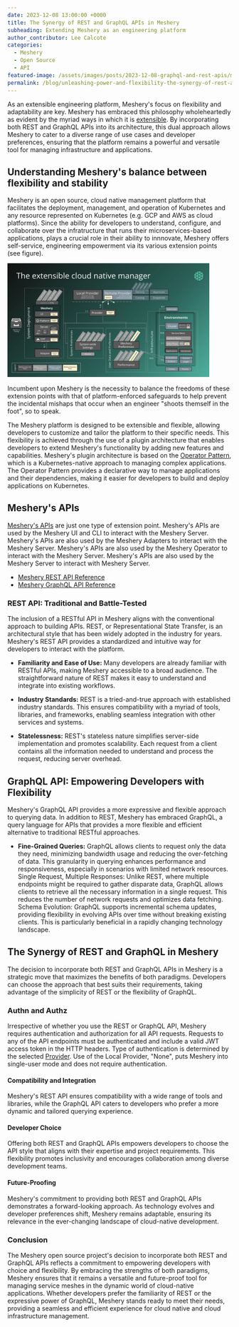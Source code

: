 ```yaml
---
date: 2023-12-08 13:00:00 +0000
title: The Synergy of REST and GraphQL APIs in Meshery
subheading: Extending Meshery as an engineering platform
author_contributor: Lee Calcote
categories:
  - Meshery
  - Open Source
  - API
featured-image: /assets/images/posts/2023-12-08-graphql-and-rest-apis/meshery-apis.jpeg
permalink: /blog/unleashing-power-and-flexibility-the-synergy-of-rest-and-graphql-in-meshery
---
```


As an extensible engineering platform, Meshery's focus on flexibility and adaptability are key. Meshery has embraced this philosophy wholeheartedly as evident by the myriad ways in which it is [extensible](https://docs.meshery.io/extensibility). By incorporating both REST and GraphQL APIs into its architecture, this dual approach allows Meshery to cater to a diverse range of use cases and developer preferences, ensuring that the platform remains a powerful and versatile tool for managing infrastructure and applications.

## Understanding Meshery's balance between flexibility and stability

Meshery is an open source, cloud native management platform that facilitates the deployment, management, and operation of Kubernetes and any resource represented on Kubernetes (e.g. GCP and AWS as cloud platforms). Since the ability for developers to understand, configure, and collaborate over the infratructure that runs their microservices-based applications, plays a crucial role in their ability to innnovate, Meshery offers self-service, engineering empowerment via its various extension points (see figure).

<img alt="Meshery Extension Points" src="/assets/images/posts/2023-12-08-graphql-and-rest-apis/meshery-extension-points.webp" width="90%" />

Incumbent upon Meshery is the necessity to balance the freedoms of these extension points with that of platform-enforced safeguards to help prevent the incidental mishaps that occur when an engineer "shoots themself in the foot", so to speak.

The Meshery platform is designed to be extensible and flexible, allowing developers to customize and tailor the platform to their specific needs. This flexibility is achieved through the use of a plugin architecture that enables developers to extend Meshery's functionality by adding new features and capabilities. Meshery's plugin architecture is based on the [Operator Pattern](https://kubernetes.io/docs/concepts/extend-kubernetes/operator/), which is a Kubernetes-native approach to managing complex applications. The Operator Pattern provides a declarative way to manage applications and their dependencies, making it easier for developers to build and deploy applications on Kubernetes.

## Meshery's APIs

[Meshery's APIs](https://docs.meshery.io/extensibility/api) are just one type of extension point. Meshery's APIs are used by the Meshery UI and CLI to interact with the Meshery Server. Meshery's APIs are also used by the Meshery Adapters to interact with the Meshery Server. Meshery's APIs are also used by the Meshery Operator to interact with the Meshery Server. Meshery's APIs are also used by the Meshery Server to interact with Meshery Server.

- [Meshery REST API Reference](https://docs.meshery.io/reference/rest-apis)
- [Meshery GraphQL API Reference](https://docs.meshery.io/reference/graphql-apis)

### REST API: Traditional and Battle-Tested

The inclusion of a RESTful API in Meshery aligns with the conventional approach to building APIs. REST, or Representational State Transfer, is an architectural style that has been widely adopted in the industry for years. Meshery's REST API provides a standardized and intuitive way for developers to interact with the platform.

- **Familiarity and Ease of Use:** Many developers are already familiar with RESTful APIs, making Meshery accessible to a broad audience. The straightforward nature of REST makes it easy to understand and integrate into existing workflows.

- **Industry Standards:** REST is a tried-and-true approach with established industry standards. This ensures compatibility with a myriad of tools, libraries, and frameworks, enabling seamless integration with other services and systems.

- **Statelessness:** REST's stateless nature simplifies server-side implementation and promotes scalability. Each request from a client contains all the information needed to understand and process the request, reducing server overhead.

## GraphQL API: Empowering Developers with Flexibility

Meshery's GraphQL API provides a more expressive and flexible approach to querying data. In addition to REST, Meshery has embraced GraphQL, a query language for APIs that provides a more flexible and efficient alternative to traditional RESTful approaches.

- **Fine-Grained Queries:** GraphQL allows clients to request only the data they need, minimizing bandwidth usage and reducing the over-fetching of data. This granularity in querying enhances performance and responsiveness, especially in scenarios with limited network resources.
Single Request, Multiple Responses: Unlike REST, where multiple endpoints might be required to gather disparate data, GraphQL allows clients to retrieve all the necessary information in a single request. This reduces the number of network requests and optimizes data fetching.
Schema Evolution: GraphQL supports incremental schema updates, providing flexibility in evolving APIs over time without breaking existing clients. This is particularly beneficial in a rapidly changing technology landscape.

## The Synergy of REST and GraphQL in Meshery

The decision to incorporate both REST and GraphQL APIs in Meshery is a strategic move that maximizes the benefits of both paradigms. Developers can choose the approach that best suits their requirements, taking advantage of the simplicity of REST or the flexibility of GraphQL.

### Authn and Authz

Irrespective of whether you use the REST or GraphQL API, Meshery requires authentication and authorization for all API requests. Requests to any of the API endpoints must be authenticated and include a valid JWT access token in the HTTP headers. Type of authentication is determined by the selected [Provider](https://docs.meshery.io/extensibility/providers). Use of the Local Provider, "None", puts Meshery into single-user mode and does not require authentication.


#### Compatibility and Integration

Meshery's REST API ensures compatibility with a wide range of tools and libraries, while the GraphQL API caters to developers who prefer a more dynamic and tailored querying experience.

#### Developer Choice

Offering both REST and GraphQL APIs empowers developers to choose the API style that aligns with their expertise and project requirements. This flexibility promotes inclusivity and encourages collaboration among diverse development teams.

#### Future-Proofing

Meshery's commitment to providing both REST and GraphQL APIs demonstrates a forward-looking approach. As technology evolves and developer preferences shift, Meshery remains adaptable, ensuring its relevance in the ever-changing landscape of cloud-native development.

### Conclusion

The Meshery open source project's decision to incorporate both REST and GraphQL APIs reflects a commitment to empowering developers with choice and flexibility. By embracing the strengths of both paradigms, Meshery ensures that it remains a versatile and future-proof tool for managing service meshes in the dynamic world of cloud-native applications. Whether developers prefer the familiarity of REST or the expressive power of GraphQL, Meshery stands ready to meet their needs, providing a seamless and efficient experience for cloud native and cloud infrastructure management.